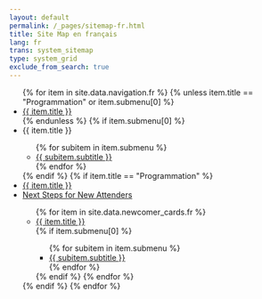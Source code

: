 ```yaml
---
layout: default
permalink: /_pages/sitemap-fr.html
title: Site Map en français
lang: fr
trans: system_sitemap
type: system_grid
exclude_from_search: true
---
```

<ul>
{% for item in site.data.navigation.fr %}
{% unless item.title == "Programmation" or item.submenu[0] %}<li><a href="{{ item.link }}">{{ item.title }}</a></li>{% endunless %}
{% if item.submenu[0] %}<li>{{ item.title }}</li><ul>
   {% for subitem in item.submenu %}<li><a href="{{ subitem.sublink }}">{{ subitem.subtitle }}</a></li>
   {% endfor %}</ul>
{% endif %}
  {% if item.title == "Programmation" %}
     <li><a href="{{ item.link }}">{{ item.title }}</a></li>
     <li><a href="/new_attender">Next Steps for New Attenders</a></li>
     <ul>
      {% for item in site.data.newcomer_cards.fr %}<li><a href="{{ item.link }}">{{ item.title }}</a></li>
         {% if item.submenu[0] %}<ul>
           {% for subitem in item.submenu %}
             <li><a href="{{ subitem.sublink }}">{{ subitem.subtitle }}</a></li>
         {% endfor %}</ul>
      {% endif %}
    {% endfor %}</ul>
  {% endif %}
{% endfor %}
